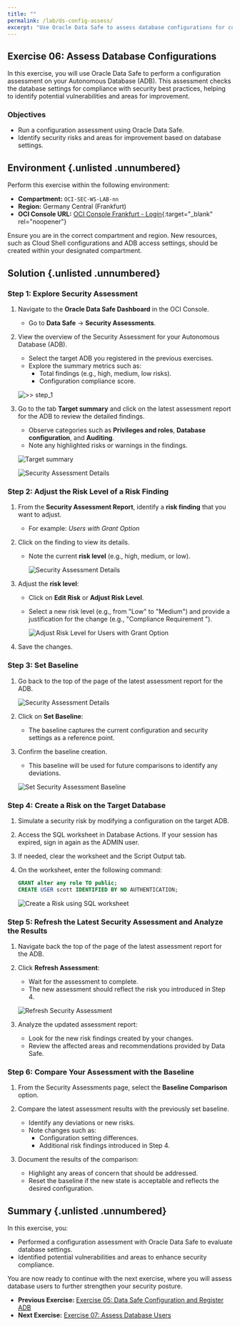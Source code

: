 ```yaml
---
title: ""
permalink: /lab/ds-config-assess/
excerpt: "Use Oracle Data Safe to assess database configurations for compliance."
---
```

<!-- markdownlint-disable MD013 -->
<!-- markdownlint-disable MD024 -->
<!-- markdownlint-disable MD033 -->
<!-- markdownlint-disable MD041 -->

## Exercise 06: Assess Database Configurations

In this exercise, you will use Oracle Data Safe to perform a configuration
assessment on your Autonomous Database (ADB). This assessment checks the database
settings for compliance with security best practices, helping to identify
potential vulnerabilities and areas for improvement.

### Objectives

- Run a configuration assessment using Oracle Data Safe.
- Identify security risks and areas for improvement based on database settings.

## Environment {.unlisted .unnumbered}

Perform this exercise within the following environment:

- **Compartment:** `OCI-SEC-WS-LAB-nn`
- **Region:** Germany Central (Frankfurt)
- **OCI Console URL:** [OCI Console Frankfurt - Login](https://console.eu-frankfurt-1.oraclecloud.com){:target="_blank" rel="noopener"}

Ensure you are in the correct compartment and region. New resources, such as
Cloud Shell configurations and ADB access settings, should be created within
your designated compartment.

## Solution {.unlisted .unnumbered}

### Step 1: Explore Security Assessment

1. Navigate to the **Oracle Data Safe Dashboard** in the OCI Console.
   - Go to **Data Safe** -> **Security Assessments**.

2. View the overview of the Security Assessment for your Autonomous Database (ADB).
   - Select the target ADB you registered in the previous exercises.
   - Explore the summary metrics such as:
     - Total findings (e.g., high, medium, low risks).
     - Configuration compliance score.

    ![>> step_1](../../images/ex06_ds_sec_assessment01.png)

3. Go to the tab **Target summary** and click on the latest assessment report for the ADB to review the detailed findings.
   - Observe categories such as **Privileges and roles**, **Database configuration**, and **Auditing**.
   - Note any highlighted risks or warnings in the findings.

    ![Target summary](../../images/ex06_ds_sec_assessment02.png)

    ![Security Assessment Details](../../images/ex06_ds_sec_assessment03.png)

### Step 2: Adjust the Risk Level of a Risk Finding

1. From the **Security Assessment Report**, identify a **risk finding** that you want to adjust.
   - For example: *Users with Grant Option*

2. Click on the finding to view its details.
   - Note the current **risk level** (e.g., high, medium, or low).

      ![Security Assessment Details](../../images/ex06_ds_sec_details01.png)

3. Adjust the **risk level**:
   - Click on **Edit Risk** or **Adjust Risk Level**.
   - Select a new risk level (e.g., from "Low" to "Medium") and provide a justification for the change (e.g., "Compliance Requirement ").

      ![Adjust Risk Level for Users with Grant Option](../../images/ex06_ds_sec_details02.png)

4. Save the changes.

### Step 3: Set Baseline

1. Go back to the top of the page of the latest assessment report for the ADB.

   ![Security Assessment Details](../../images/ex06_ds_sec_assessment03.png)

2. Click on **Set Baseline**:
   - The baseline captures the current configuration and security settings as a reference point.

3. Confirm the baseline creation.
   - This baseline will be used for future comparisons to identify any deviations.

   ![Set Security Assessment Baseline](../../images/ex06_ds_set_baseline01.png)

### Step 4: Create a Risk on the Target Database

1. Simulate a security risk by modifying a configuration on the target ADB.
2. Access the SQL worksheet in Database Actions. If your session has expired, sign in again as the ADMIN user.
3. If needed, clear the worksheet and the Script Output tab.
4. On the worksheet, enter the following command:

   ```SQL
   GRANT alter any role TO public;
   CREATE USER scott IDENTIFIED BY NO AUTHENTICATION;
   ```

   ![Create a Risk using SQL worksheet](../../images/ex06_ds_risk01.png)

### Step 5: Refresh the Latest Security Assessment and Analyze the Results

1. Navigate back the top of the page of the latest assessment report for the ADB.

2. Click **Refresh Assessment**:
   - Wait for the assessment to complete.
   - The new assessment should reflect the risk you introduced in Step 4.

   ![Refresh Security Assessment](../../images/ex06_ds_refresh01.png)

3. Analyze the updated assessment report:
   - Look for the new risk findings created by your changes.
   - Review the affected areas and recommendations provided by Data Safe.

### Step 6: Compare Your Assessment with the Baseline

1. From the Security Assessments page, select the **Baseline Comparison** option.

2. Compare the latest assessment results with the previously set baseline.
   - Identify any deviations or new risks.
   - Note changes such as:
     - Configuration setting differences.
     - Additional risk findings introduced in Step 4.

3. Document the results of the comparison:
   - Highlight any areas of concern that should be addressed.
   - Reset the baseline if the new state is acceptable and reflects the desired configuration.

## Summary {.unlisted .unnumbered}

In this exercise, you:

- Performed a configuration assessment with Oracle Data Safe to evaluate database
  settings.
- Identified potential vulnerabilities and areas to enhance security compliance.

You are now ready to continue with the next exercise, where you will assess
database users to further strengthen your security posture.

<!-- For Pandoc -->
- **Previous Exercise:** [Exercise 05: Data Safe Configuration and Register ADB](#exercise-05-configuration-and-register-adb)
- **Next Exercise:** [Exercise 07: Assess Database Users](#exercise-07-assess-database-users)

<!-- For Jekyll -->
<!-- 
- **Previous Exercise:** [Exercise 05: Data Safe Configuration and Register ADB](../ex03/3x05-Exercise.md)
- **Next Exercise:** [Exercise 07: Assess Database Users](../ex03/3x07-Exercise.md)
-->
